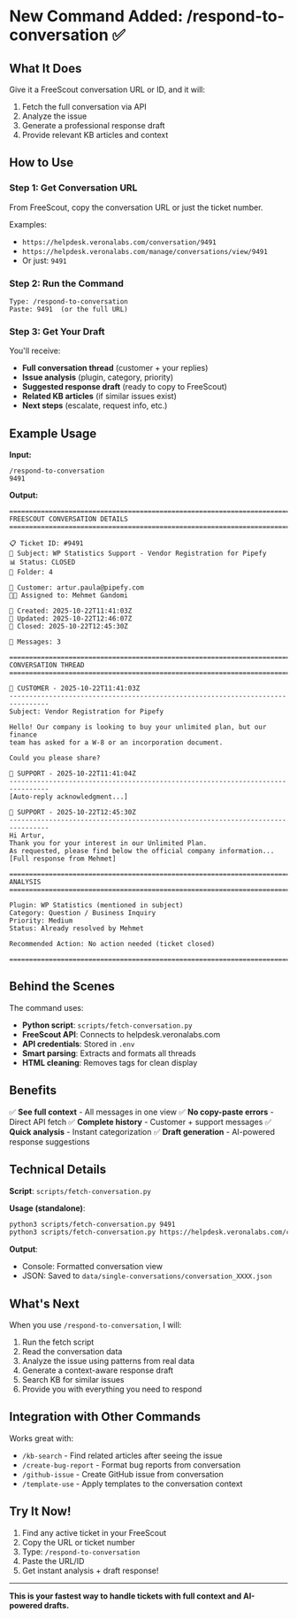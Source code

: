 # New Command Added: /respond-to-conversation ✅

## What It Does

Give it a FreeScout conversation URL or ID, and it will:
1. Fetch the full conversation via API
2. Analyze the issue
3. Generate a professional response draft
4. Provide relevant KB articles and context

## How to Use

### Step 1: Get Conversation URL
From FreeScout, copy the conversation URL or just the ticket number.

Examples:
- `https://helpdesk.veronalabs.com/conversation/9491`
- `https://helpdesk.veronalabs.com/manage/conversations/view/9491`
- Or just: `9491`

### Step 2: Run the Command
```
Type: /respond-to-conversation
Paste: 9491  (or the full URL)
```

### Step 3: Get Your Draft
You'll receive:
- **Full conversation thread** (customer + your replies)
- **Issue analysis** (plugin, category, priority)
- **Suggested response draft** (ready to copy to FreeScout)
- **Related KB articles** (if similar issues exist)
- **Next steps** (escalate, request info, etc.)

## Example Usage

**Input:**
```
/respond-to-conversation
9491
```

**Output:**
```
================================================================================
FREESCOUT CONVERSATION DETAILS
================================================================================

📋 Ticket ID: #9491
📧 Subject: WP Statistics Support - Vendor Registration for Pipefy
📊 Status: CLOSED
📂 Folder: 4

👤 Customer: artur.paula@pipefy.com
👨‍💼 Assigned to: Mehmet Gandomi

📅 Created: 2025-10-22T11:41:03Z
📅 Updated: 2025-10-22T12:46:07Z
📅 Closed: 2025-10-22T12:45:30Z

💬 Messages: 3

================================================================================
CONVERSATION THREAD
================================================================================

👤 CUSTOMER - 2025-10-22T11:41:03Z
--------------------------------------------------------------------------------
Subject: Vendor Registration for Pipefy

Hello! Our company is looking to buy your unlimited plan, but our finance
team has asked for a W-8 or an incorporation document.

Could you please share?

💬 SUPPORT - 2025-10-22T11:41:04Z
--------------------------------------------------------------------------------
[Auto-reply acknowledgment...]

💬 SUPPORT - 2025-10-22T12:45:30Z
--------------------------------------------------------------------------------
Hi Artur,
Thank you for your interest in our Unlimited Plan.
As requested, please find below the official company information...
[Full response from Mehmet]

================================================================================
ANALYSIS
================================================================================

Plugin: WP Statistics (mentioned in subject)
Category: Question / Business Inquiry
Priority: Medium
Status: Already resolved by Mehmet

Recommended Action: No action needed (ticket closed)

================================================================================
```

## Behind the Scenes

The command uses:
- **Python script**: `scripts/fetch-conversation.py`
- **FreeScout API**: Connects to helpdesk.veronalabs.com
- **API credentials**: Stored in `.env`
- **Smart parsing**: Extracts and formats all threads
- **HTML cleaning**: Removes tags for clean display

## Benefits

✅ **See full context** - All messages in one view
✅ **No copy-paste errors** - Direct API fetch
✅ **Complete history** - Customer + support messages
✅ **Quick analysis** - Instant categorization
✅ **Draft generation** - AI-powered response suggestions

## Technical Details

**Script**: `scripts/fetch-conversation.py`

**Usage (standalone)**:
```bash
python3 scripts/fetch-conversation.py 9491
python3 scripts/fetch-conversation.py https://helpdesk.veronalabs.com/conversation/9491
```

**Output**:
- Console: Formatted conversation view
- JSON: Saved to `data/single-conversations/conversation_XXXX.json`

## What's Next

When you use `/respond-to-conversation`, I will:
1. Run the fetch script
2. Read the conversation data
3. Analyze the issue using patterns from real data
4. Generate a context-aware response draft
5. Search KB for similar issues
6. Provide you with everything you need to respond

## Integration with Other Commands

Works great with:
- `/kb-search` - Find related articles after seeing the issue
- `/create-bug-report` - Format bug reports from conversation
- `/github-issue` - Create GitHub issue from conversation
- `/template-use` - Apply templates to the conversation context

## Try It Now!

1. Find any active ticket in your FreeScout
2. Copy the URL or ticket number
3. Type: `/respond-to-conversation`
4. Paste the URL/ID
5. Get instant analysis + draft response!

---

**This is your fastest way to handle tickets with full context and AI-powered drafts.**
